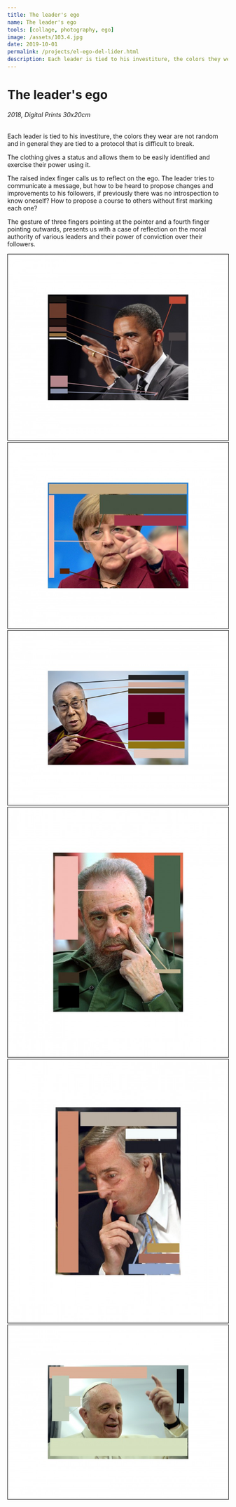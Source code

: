 ```yaml
---
title: The leader's ego
name: The leader's ego
tools: [collage, photography, ego]
image: /assets/103.4.jpg
date: 2019-10-01
permalink: /projects/el-ego-del-lider.html
description: Each leader is tied to his investiture, the colors they wear are not random and in general they are tied to a protocol that is difficult to break. The clothing gives a status and allows them to be easily identified and exercise their power using it.
---
```


# The leader's ego

###### 2018, Digital Prints 30x20cm

Each leader is tied to his investiture, the colors they wear are not random and in general they are tied to a protocol that is difficult to break.

The clothing gives a status and allows them to be easily identified and exercise their power using it.

The raised index finger calls us to reflect on the ego. The leader tries to communicate a message, but how to be heard to propose changes and improvements to his followers, if previously there was no introspection to know oneself? How to propose a course to others without first marking each one?

The gesture of three fingers pointing at the pointer and a fourth finger pointing outwards, presents us with a case of reflection on the moral authority of various leaders and their power of conviction over their followers.

<p align="center">
   <img src="/assets/103.1.jpg"  style="    border-color: black; border-width: 1px; border-style: groove;"/>
   <img src="/assets/103.2.jpg"  style="    border-color: black; border-width: 1px; border-style: groove;"/>
   <img src="/assets/103.3.jpg"  style="    border-color: black; border-width: 1px; border-style: groove;"/>
   <img src="/assets/103.4.jpg"  style="    border-color: black; border-width: 1px; border-style: groove;"/>
   <img src="/assets/103.5.jpg"  style="    border-color: black; border-width: 1px; border-style: groove;"/>
   <img src="/assets/103.6.jpg"  style="    border-color: black; border-width: 1px; border-style: groove;"/>
</p>
